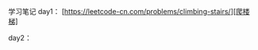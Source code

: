 学习笔记
day1： [https://leetcode-cn.com/problems/climbing-stairs/][爬楼梯]

[爬楼梯]: https://leetcode-cn.com/problems/climbing-stairs/

day2： 